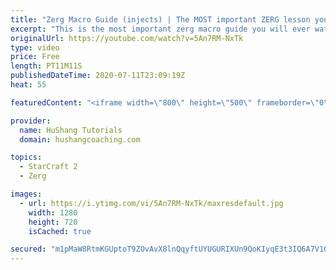 ```yaml
---
title: "Zerg Macro Guide (injects) | The MOST important ZERG lesson you've ever had [Starcraft 2]"
excerpt: "This is the most important zerg macro guide you will ever watch! Make sure to watch till the end to get extra tips on maintaining a strong macro cycle without missing a beat!  The MOST important ZERG lesson you've ever had  #zerg #macro #guide #starcraft #sc2  Coaching --------------------------------------------------------------------------"
originalUrl: https://youtube.com/watch?v=5An7RM-NxTk
type: video
price: Free
length: PT11M11S
publishedDateTime: 2020-07-11T23:09:19Z
heat: 55

featuredContent: "<iframe width=\"800\" height=\"500\" frameborder=\"0\" src=\"https://www.youtube.com/embed/5An7RM-NxTk\" allow=\"accelerometer; autoplay; encrypted-media; gyroscope; picture-in-picture\" allowfullscreen></iframe>"

provider:
  name: HuShang Tutorials
  domain: hushangcoaching.com

topics:
  - StarCraft 2
  - Zerg

images:
  - url: https://i.ytimg.com/vi/5An7RM-NxTk/maxresdefault.jpg
    width: 1280
    height: 720
    isCached: true

secured: "m1pMaW8RtmKGUptoT9ZOvAvX8lnQqyftUYUGURIXUn9QoKIyqE3t3IQ6A7V1OIOJIRLeEUH5QGTouWJhzewUGDI4NNMWn0kUvKgD6AynpUOl8P6tmBiUjfT2IP/mVl/8HCZhwoYTbNzSJwsK/KPNfrWQTvF8IyXXEdAEPTbdfGI0QZS9znHBR9epZMwTzochRpf43e+TQIXUCcX5ggQaN7Mdz6fcwdjzGgrmmpP8Jb7F8s+BECw+hbJN6aZTd+jpAATcMa89tRteQMfAiusS8m1b909Rt4ajEpeOXQZPyTEnds9t9zSLnUdizSWS/JIrFILuvZMZo0pwvUt2elAc5lieZqMv6NwVJdXzuqyMvlwGT90DedwBXuLtHEppy7qxbFc6CuweX2IpKyvp2F8TuiVno5P3ftn7FHTLP/4+9X8=;OxnUlDO6fMhW+9zGzoSIMQ=="
---
```


